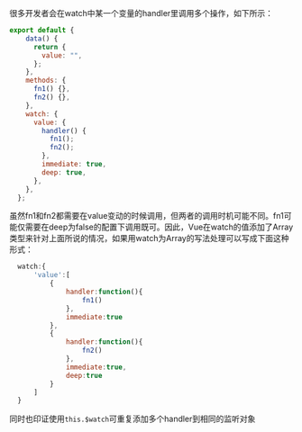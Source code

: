 很多开发者会在watch中某一个变量的handler里调用多个操作，如下所示：
```js
export default {
    data() {
      return {
        value: "",
      };
    },
    methods: {
      fn1() {},
      fn2() {},
    },
    watch: {
      value: {
        handler() {
          fn1();
          fn2();
        },
        immediate: true,
        deep: true,
      },
    },
  };
```
虽然fn1和fn2都需要在value变动的时候调用，但两者的调用时机可能不同。fn1可能仅需要在deep为false的配置下调用既可。因此，Vue在watch的值添加了Array类型来针对上面所说的情况，如果用watch为Array的写法处理可以写成下面这种形式：
```js
  watch:{
      'value':[
          {
              handler:function(){
                  fn1()
              },
              immediate:true
          },
          {
              handler:function(){
                  fn2()
              },
              immediate:true,
              deep:true
          }
      ]
  }
```

同时也印证使用`this.$watch`可重复添加多个handler到相同的监听对象